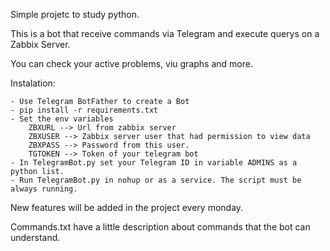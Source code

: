 Simple projetc to study python.

This is a bot that receive commands via Telegram and execute querys on a Zabbix Server.

You can check your active problems, viu graphs and more.

Instalation:

	- Use Telegram BotFather to create a Bot
	- pip install -r requirements.txt
	- Set the env variables
		ZBXURL --> Url from zabbix server
		ZBXUSER --> Zabbix server user that had permission to view data
		ZBXPASS --> Password from this user.
		TGTOKEN --> Token of your telegram bot
	- In TelegramBot.py set your Telegram ID in variable ADMINS as a python list.
	- Run TelegramBot.py in nohup or as a service. The script must be always running.



New features will be added in the project every monday.


Commands.txt have a little description about commands that the bot can understand.
